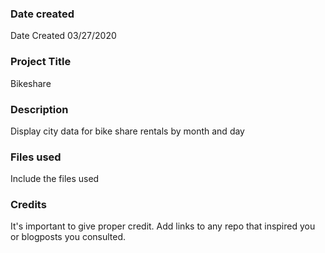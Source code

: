### Date created
Date Created 03/27/2020
### Project Title
Bikeshare

### Description
Display city data for bike share rentals by month and day

### Files used
Include the files used

### Credits
It's important to give proper credit. Add links to any repo that inspired you or blogposts you consulted.

